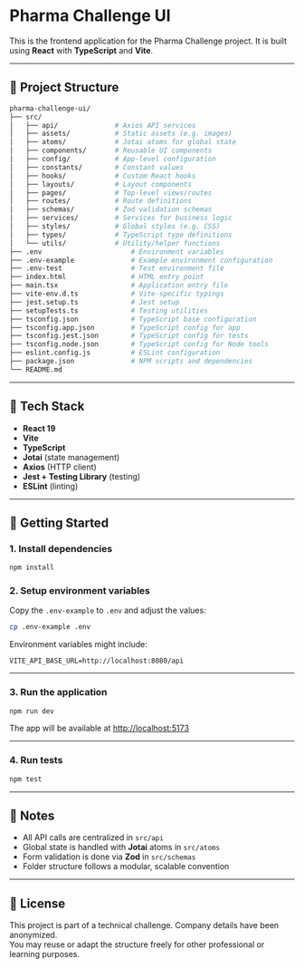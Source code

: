 # Pharma Challenge UI

This is the frontend application for the Pharma Challenge project. It is built using **React** with **TypeScript** and **Vite**.

---

## 📁 Project Structure

```bash
pharma-challenge-ui/
├── src/
│   ├── api/              # Axios API services
│   ├── assets/           # Static assets (e.g. images)
│   ├── atoms/            # Jotai atoms for global state
│   ├── components/       # Reusable UI components
│   ├── config/           # App-level configuration
│   ├── constants/        # Constant values
│   ├── hooks/            # Custom React hooks
│   ├── layouts/          # Layout components
│   ├── pages/            # Top-level views/routes
│   ├── routes/           # Route definitions
│   ├── schemas/          # Zod validation schemas
│   ├── services/         # Services for business logic
│   ├── styles/           # Global styles (e.g. CSS)
│   ├── types/            # TypeScript type definitions
│   └── utils/            # Utility/helper functions
├── .env                      # Environment variables
├── .env-example              # Example environment configuration
├── .env-test                 # Test environment file
├── index.html                # HTML entry point
├── main.tsx                  # Application entry file
├── vite-env.d.ts             # Vite-specific typings
├── jest.setup.ts             # Jest setup
├── setupTests.ts             # Testing utilities
├── tsconfig.json             # TypeScript base configuration
├── tsconfig.app.json         # TypeScript config for app
├── tsconfig.jest.json        # TypeScript config for tests
├── tsconfig.node.json        # TypeScript config for Node tools
├── eslint.config.js          # ESLint configuration
├── package.json              # NPM scripts and dependencies
└── README.md
```

---

## 🧪 Tech Stack

- **React 19**
- **Vite**
- **TypeScript**
- **Jotai** (state management)
- **Axios** (HTTP client)
- **Jest + Testing Library** (testing)
- **ESLint** (linting)

---

## 🚀 Getting Started

### 1. Install dependencies

```bash
npm install
```

### 2. Setup environment variables

Copy the `.env-example` to `.env` and adjust the values:

```bash
cp .env-example .env
```

Environment variables might include:
```env
VITE_API_BASE_URL=http://localhost:8080/api
```

---

### 3. Run the application

```bash
npm run dev
```

The app will be available at [http://localhost:5173](http://localhost:5173)

---

### 4. Run tests

```bash
npm test
```

---

## 🤔 Notes

- All API calls are centralized in `src/api`
- Global state is handled with **Jotai** atoms in `src/atoms`
- Form validation is done via **Zod** in `src/schemas`
- Folder structure follows a modular, scalable convention

---

## 📌 License

This project is part of a technical challenge. Company details have been anonymized.  
You may reuse or adapt the structure freely for other professional or learning purposes.